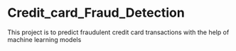 # Credit_card_Fraud_Detection
This project is to predict fraudulent credit card transactions with the help of machine learning models
